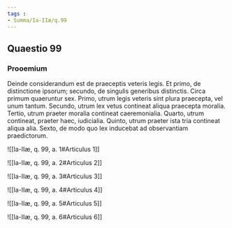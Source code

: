 ```yaml
---
tags : 
- Summa/Ia-IIæ/q.99
---
```


## Quaestio 99

### Prooemium

Deinde considerandum est de praeceptis veteris legis. Et primo, de distinctione ipsorum; secundo, de singulis generibus distinctis. Circa primum quaeruntur sex. Primo, utrum legis veteris sint plura praecepta, vel unum tantum. Secundo, utrum lex vetus contineat aliqua praecepta moralia. Tertio, utrum praeter moralia contineat caeremonialia. Quarto, utrum contineat, praeter haec, iudicialia. Quinto, utrum praeter ista tria contineat aliqua alia. Sexto, de modo quo lex inducebat ad observantiam praedictorum.

![[Ia-IIæ, q. 99, a. 1#Articulus 1]]

![[Ia-IIæ, q. 99, a. 2#Articulus 2]]

![[Ia-IIæ, q. 99, a. 3#Articulus 3]]

![[Ia-IIæ, q. 99, a. 4#Articulus 4]]

![[Ia-IIæ, q. 99, a. 5#Articulus 5]]

![[Ia-IIæ, q. 99, a. 6#Articulus 6]]

